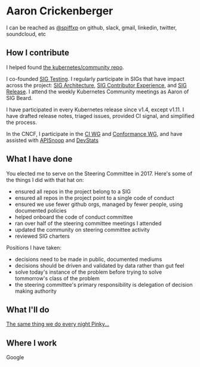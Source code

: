 # Aaron Crickenberger

I can be reached as [@spiffxp] on github, slack, gmail, linkedin, twitter, soundcloud, etc

## How I contribute

I helped found [the kubernetes/community repo](https://github.com/kubernetes/community/pull/3).

I co-founded [SIG Testing]. I regularly participate in SIGs that have impact across the project: [SIG Architecture], [SIG Contributor Experience], and [SIG Release]. I attend the weekly Kubernetes Community meetings as Aaron of SIG Beard.

I have participated in every Kubernetes release since v1.4, except v1.11. I have drafted release notes, triaged issues, provided CI signal, and simplified the process.

In the CNCF, I participate in the [CI WG] and [Conformance WG], and have assisted with [APISnoop] and [DevStats]

## What I have done

You elected me to serve on the Steering Committee in 2017.  Here's some of the things I did with that hat on:

- ensured all repos in the project belong to a SIG
- ensured all repos in the project point to a single code of conduct
- ensured we use fewer github orgs, managed by fewer people, using documented policies
- helped onboard the code of conduct committee
- ran over half of the steering committee meetings I attended
- updated the community on steering committee activity
- reviewed SIG charters

Positions I have taken:

- decisions need to be made in public, documented mediums
- decisions should be driven and validated by data rather than gut feel
- solve today's instance of the problem before trying to solve tommorrow's class of the problem
- the steering committee's primary responsibility is delegation of decision making authority

## What I'll do

[The same thing we do every night Pinky...](https://www.youtube.com/watch?v=XJYmyYzuTa8)

## Where I work

Google

[@spiffxp]: https://github.com/spiffxp
[SIG Architecture]: https://git.k8s.io/community/sig-architecture
[SIG Contributor Experience]: https://git.k8s.io/community/sig-contributor-experience
[SIG Release]: https://git.k8s.io/community/sig-release
[SIG Testing]: https://git.k8s.io/community/sig-testing
[APISnoop]: https://github.com/cncf/apisnoop
[CI WG]: https://github.com/cncf/wg-ci
[Conformance WG]: https://github.com/cncf/k8s-conformance/blob/master/README-WG.md
[DevStats]: https://github.com/cncf/devstats
